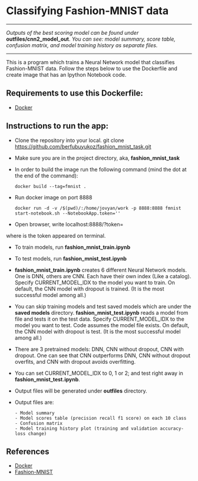 # Classifying Fashion-MNIST data

---

_Outputs of the best scoring model can be found under_ **outfiles/cnn2_model_out**. _You can see: model summary, score table, confusion matrix, and model training history as separate files._

---

This is a program which trains a Neural Network model that classifies Fashion-MNIST data. 
Follow the steps below to use the Dockerfile and create image that has an Ipython Notebook code. 

## Requirements to use this Dockerfile:

- [Docker](https://www.docker.com/)

## Instructions to run the app:

- Clone the repository into your local.
      git clone https://github.com/berfubuyukoz/fashion_mnist_task.git
- Make sure you are in the project directory, aka, **fashion_mnist_task**
- In order to build the image run the following command (mind the dot at the end of the command): 

      docker build --tag=fmnist .

- Run docker image on port 8888

      docker run -d -v /$(pwd)/:/home/jovyan/work -p 8888:8888 fmnist start-notebook.sh --NotebookApp.token='' 

      
- Open browser, write localhost:8888/?token=<token>

where <token> is the token appeared on terminal.
      
- To train models, run **fashion_mnist_train.ipynb**
- To test models, run **fashion_mnist_test.ipynb**

- **fashion_mnist_train.ipynb** creates 6 different Neural Network models. One is DNN, others are CNN. Each have their own index (Like a catalog). Specify CURRENT_MODEL_IDX to the model you want to train. On default, the CNN model with dropout is trained. (It is the most successful model among all.)

- You can skip training models and test saved models which are under the **saved models** directory.
**fashion_mnist_test.ipynb** reads a model from file and tests it on the test data. Specify CURRENT_MODEL_IDX to the model you want to test. Code assumes the model file exists. On default, the CNN model with dropout is test. (It is the most successful model among all.)

- There are 3 pretrained models: DNN, CNN without dropout, CNN with dropout. One can see that CNN outperforms DNN, CNN without dropout overfits, and CNN with dropout avoids overfitting. 

- You can set CURRENT_MODEL_IDX to 0, 1 or 2; and test right away in **fashion_mnist_test.ipynb**.
- Output files will be generated under **outfiles** directory. 
- Output files are:

      - Model summary
      - Model scores table (precision recall f1 score) on each 10 class
      - Confusion matrix
      - Model training history plot (training and validation accuracy-loss change)

 
## References
- [Docker](https://www.docker.com/)
- [Fashion-MNIST](https://research.zalando.com/welcome/mission/research-projects/fashion-mnist/)



